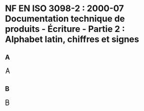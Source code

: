 # NF EN ISO 3098-2 : 2000-07	Documentation technique de produits - Écriture - Partie 2 : Alphabet latin, chiffres et signes


## A

<img src="Glyphes/A_ISOGPS.svg" alt="A 001/00" style="height:30px;"/>

## B

<img src="Glyphes/B_ISOGPS.svg" alt="B 002/00" style="height:30px;"/>
